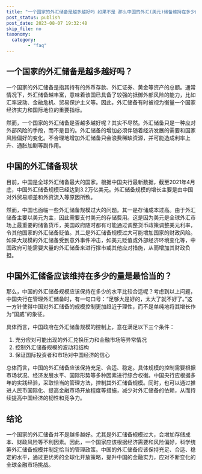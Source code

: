 ```yaml
---
title: "一个国家的外汇储备是越多越好吗 如果不是 那么中国的外汇(美元)储备维持在多少的量是最恰当的"
post_status: publish
post_date: 2023-08-07 19:32:48
skip_file: no
taxonomy:
  category:
        - "faq"
---
```


## 一个国家的外汇储备是越多越好吗？

一个国家的外汇储备是指其持有的外币存款、外汇证券、黄金等资产的总额。通常情况下，外汇储备越丰富，意味着该国已具备了较强的抵御外部风险的能力，比如汇率波动、金融危机、贸易保护主义等。因此，外汇储备有时被视为衡量一个国家经济实力和国际地位的重要指标。

然而，一个国家的外汇储备是否越多越好呢？其实不尽然。外汇储备只是一种应对外部风险的手段，而不是目的。外汇储备的增加必须伴随着经济发展的需要和国家风险偏好的变化。不合理地增加外汇储备只会浪费稀缺资源，并可能造成利率上升、通胀加剧等副作用。

## 中国的外汇储备现状

目前，中国是全球外汇储备最大的国家。根据中国央行最新数据，截至2021年4月底，中国外汇储备规模已经达到3.2万亿美元。外汇储备规模的增长主要是由中国对外贸易顺差和外资流入等原因所致。

然而，中国也面临一些外汇储备规模过大的问题。其一是存储成本过高。由于外汇储备主要以美元为主，因此需要支付美元的存储费用。这是因为美元是全球外汇市场上最重要的储备货币，美国政府随时都有可能通过调整货币政策调整美元利率，令其他国家的外汇储备贬值。其二是外汇储备规模过大可能增加国家的财政风险。如果大规模的外汇储备受到意外事件冲击，如美元贬值或外部经济环境变化等，中国政府可能需要大量的外汇储备来进行撑市或其他应对措施，从而增加其财政负担。

## 中国外汇储备应该维持在多少的量是最恰当的？

那么，中国的外汇储备规模应该保持在多少的水平比较合适呢？考虑到以上问题，中国央行在管理外汇储备时，有一句口号：“足够大是好的，太大了就不好了。”这一方针使得中国对外汇储备的规模控制更加趋近于理性，而不是单纯地将其增长作为“国威”的象征。

具体而言，中国政府在外汇储备规模的控制上，意在满足以下三个条件：

1. 充分应对可能出现的外汇兑换压力和金融市场等异常情况
2. 控制外汇储备规模的波动和结构
3. 保证国际投资者和市场对中国经济的信心

总体而言，中国的外汇储备应该保持充足、合适、稳定。具体规模的控制需要根据市场状况、经济发展水平、国际形势等多种因素进行综合权衡。中国央行应根据多年的实践经验，采取恰当的管理方法，控制其外汇储备规模。同时，也可以通过推进人民币国际化、提高金融市场开放程度等措施，减少对外汇储备的依赖，从而持续提高中国经济的韧性和竞争力。

## 结论

一个国家的外汇储备并不是越多越好。尤其是外汇储备规模过大，会增加存储成本、财政风险等不利因素。因此，一个国家应该根据经济需要和风险偏好，科学统筹外汇储备规模并制定恰当的管理政策。中国的外汇储备应该保持充足、合适、稳定的水平，通过更优秀的全球化开放策略，提升中国的金融实力，应对不断变化的全球金融市场挑战。
